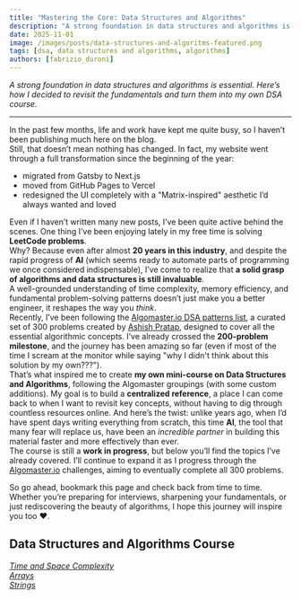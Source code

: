 ```yaml
---
title: "Mastering the Core: Data Structures and Algorithms"
description: "A strong foundation in data structures and algorithms is essential. Here’s how I decided to revisit the fundamentals and turn them into my own DSA course."
date: 2025-11-01
image: /images/posts/data-structures-and-algoritms-featured.png
tags: [dsa, data structures and algorithms, algorithms]
authors: [fabrizio_duroni]
---
```


*A strong foundation in data structures and algorithms is essential. Here’s how I decided to revisit the fundamentals and turn them into my own DSA course.*

---

In the past few months, life and work have kept me quite busy, so I haven’t been publishing much here on the blog.  
Still, that doesn’t mean nothing has changed. In fact, my website went through a full transformation since the beginning of the year:

- migrated from Gatsby to Next.js  
- moved from GitHub Pages to Vercel  
- redesigned the UI completely with a "Matrix-inspired" aesthetic I’d always wanted and loved  

Even if I haven’t written many new posts, I’ve been quite active behind the scenes. 
One thing I’ve been enjoying lately in my free time is solving **LeetCode problems**.  
Why? Because even after almost **20 years in this industry**, and despite the rapid progress of **AI** (which seems ready to automate parts of programming we once considered indispensable), I’ve come to realize that **a solid grasp of algorithms and data structures is still invaluable**.  
A well-grounded understanding of time complexity, memory efficiency, and fundamental problem-solving patterns doesn’t just make you a better engineer, it reshapes the way you *think*.  
Recently, I’ve been following the [Algomaster.io DSA patterns list](https://algomaster.io/practice/dsa-patterns), a curated set of 300 problems created by [Ashish Pratap](https://www.linkedin.com/in/ashishps1/), designed to cover all the essential algorithmic concepts. I’ve already crossed the **200-problem milestone**, and the journey has been amazing so far (even if most of the time I scream at the monitor while saying "why I didn't think about this solution by my own???").  
That’s what inspired me to create **my own mini-course on Data Structures and Algorithms**, following the Algomaster groupings (with some custom additions). 
My goal is to build a **centralized reference**, a place I can come back to when I want to revisit key concepts, without having to dig through countless resources online.
And here’s the twist: unlike years ago, when I’d have spent days writing everything from scratch, this time **AI**, the tool that many fear will replace us, have been an *incredible partner* in building this material faster and more effectively than ever.  
The course is still a **work in progress**, but below you’ll find the topics I’ve already covered. I’ll continue to expand it as I progress through the [Algomaster.io](https://algomaster.io/practice/dsa-patterns) challenges, aiming to eventually complete all 300 problems.

So go ahead, bookmark this page and check back from time to time.  
Whether you’re preparing for interviews, sharpening your fundamentals, or just rediscovering the beauty of algorithms, I hope this journey will inspire you too :heart:.

## Data Structures and Algorithms Course

*[Time and Space Complexity](/data-structures-and-algorithms/time-and-space-complexity)*  
*[Arrays](/data-structures-and-algorithms/arrays)*  
*[Strings](/data-structures-and-algorithms/strings)*